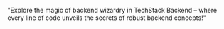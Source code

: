 
"Explore the magic of backend wizardry in TechStack Backend – where every line of code unveils the secrets of robust backend concepts!"
